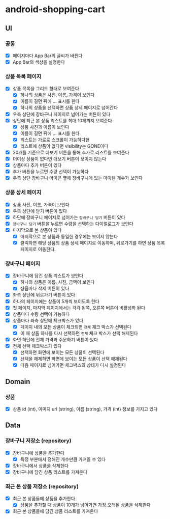 # android-shopping-cart

## UI

### 공통

- [x] 페이지마다 App Bar의 글씨가 바뀐다
- [x] App Bar의 색상을 설정한다

### 상품 목록 페이지

- [x] 상품 목록을 그리드 형태로 보여준다
    - [x] 하나의 상품은 사진, 이름, 가격이 보인다
    - [x] 이름이 길면 뒤에 ... 표시를 한다
    - [x] 하나의 상품을 선택하면 상품 상세 페이지로 넘어간다
- [x] 우측 상단에 장바구니 페이지로 넘어가는 버튼이 있다
- [x] 상단에 최근 본 상품 리스트를 최대 10개까지 보여준다
    - [x] 상품 사진과 이름이 보인다
    - [x] 이름이 길면 뒤에 ... 표시를 한다
    - [x] 리스트는 가로로 스크롤이 가능하다현
    - [x] 리스트에 상품이 없다면 visibility는 GONE이다
- [x] 20개를 기준으로 더보기 버튼을 통해 추가로 리스트를 보여준다
- [x] 더이상 상품이 없다면 더보기 버튼이 보이지 않는다
- [x] 상품마다 추가 버튼이 있다
- [x] 추가 버튼을 누르면 수량 선택이 가능하다
- [x] 우측 상단 장바구니 아이콘 옆에 장바구니에 있는 아이템 개수가 보인다

### 상품 상세 페이지

- [x] 상품 사진, 이름, 가격이 보인다
- [x] 우측 상단에 닫기 버튼이 있다
- [x] 하단에 장바구니 페이지로 넘어가는 `장바구니 담기` 버튼이 있다
- [x] `장바구니 담기` 버튼을 누르면 수량을 선택하는 다이얼로그가 보인다
- [x] 마지막으로 본 상품이 있다
  - [x] 마지막으로 본 상품과 동일한 경우에는 보이지 않는다
  - [x] 클릭하면 해당 상품의 상품 상세 페이지로 이동하며, 뒤로가기를 하면 상품 목록 페이지로 이동한다.

### 장바구니 페이지

- [x] 장바구니에 담긴 상품 리스트가 보인다
    - [x] 하나의 상품은 이름, 사진, 금액이 보인다
    - [x] 상품마다 삭제 버튼이 있다
- [x] 좌측 상단에 뒤로가기 버튼이 있다
- [x] 하나의 페이지에는 상품이 5개씩 보이도록 한다
- [x] 첫 페이지, 마지막 페이지에서는 각각 왼쪽, 오른쪽 버튼이 비활성화 된다
- [x] 상품마다 수량 선택이 가능하다
- [x] 상품마다 좌측 상단에 체크박스가 있다
  - [x] 페이지 내의 모든 상품이 체크되면 `전체` 체크 박스가 선택된다
  - [x] 이 때 상품 하나를 다시 선택하면 `전체` 체크 박스가 선택 해제된다
- [x] 화면 하단에 전체 가격과 주문하기 버튼이 있다
- [x] 전체 선택 체크박스가 있다
  - [x] 선택하면 화면에 보이는 모든 상품이 선택된다
  - [x] 선택을 해제하면 화면에 보이는 모든 상품이 선택 해제된다
  - [x] 다음 페이지로 넘어가면 체크박스의 상태가 다시 설정된다

## Domain

### 상품

- [x] 상품 id (int), 이미지 url (string), 이름 (string), 가격 (int) 정보를 가지고 있다

## Data

### 장바구니 저장소 (repository)

- [x] 장바구니에 상품을 추가한다
    - [x] 특정 부분에서 정해진 개수만큼 가져올 수 있다
- [x] 장바구니에서 상품을 삭제한다
- [x] 장바구니에 담긴 상품 리스트를 가져온다

### 최근 본 상품 저장소 (repository)

- [x] 최근 본 상품들에 상품을 추가한다
    - [x] 상품을 추가할 때 상품이 10개가 넘어가면 가장 오래된 상품을 삭제한다
- [x] 최근 본 상품들에 담긴 상품 리스트를 가져온다
